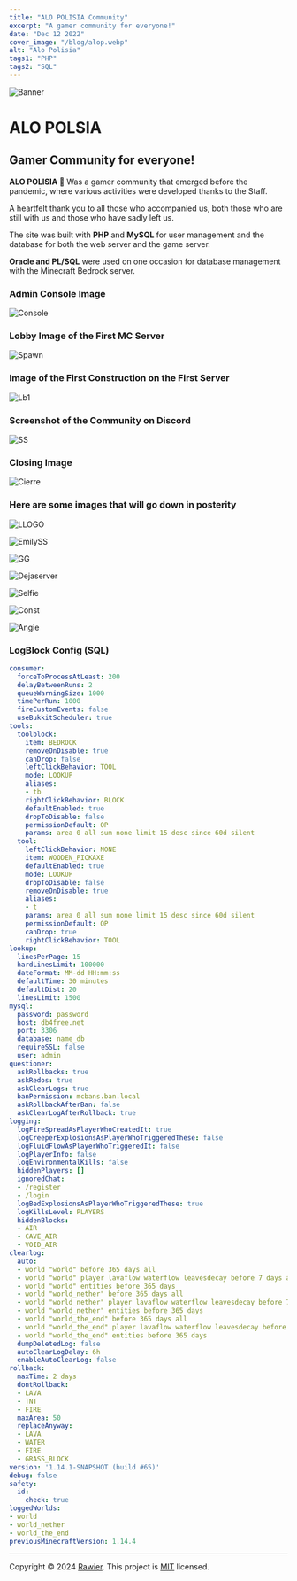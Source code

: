 ```yaml
---
title: "ALO POLISIA Community"
excerpt: "A gamer community for everyone!"
date: "Dec 12 2022"
cover_image: "/blog/alop.webp"
alt: "Alo Polisia"
tags1: "PHP"
tags2: "SQL"
---
```


![Banner](https://i.imgur.com/BD7u7kY.png)

# ALO POLSIA

## Gamer Community for everyone!

**ALO POLISIA 🍁** Was a gamer community that emerged before the pandemic, where various activities were developed thanks to the Staff.

A heartfelt thank you to all those who accompanied us, both those who are still with us and those who have sadly left us.

The site was built with **PHP** and **MySQL** for user management and the database for both the web server and the game server.

**Oracle and PL/SQL** were used on one occasion for database management with the Minecraft Bedrock server.

### Admin Console Image

![Console](https://i.imgur.com/0HXaliv.png)

### Lobby Image of the First MC Server

![Spawn](https://i.imgur.com/YqkC6Yi.png)

### Image of the First Construction on the First Server

![Lb1](https://i.imgur.com/9UrQr3x.png)

### Screenshot of the Community on Discord

![SS](https://i.imgur.com/Raosfeg.png)

### Closing Image

![Cierre](https://i.imgur.com/SgTDHoU.png)

### Here are some images that will go down in posterity

![LLOGO](https://i.imgur.com/pllkmTt.png)

![EmilySS](https://i.imgur.com/sa8VLDl.png)

![GG](https://i.imgur.com/KDyJLqP.png)

![Dejaserver](https://i.imgur.com/j7Ni4t1.png)

![Selfie](https://i.imgur.com/bI7aFGv.png)

![Const](https://i.imgur.com/AHwAiCC.png)

![Angie](https://i.imgur.com/BVcFncL.png)

### LogBlock Config (SQL)

```yaml
consumer:
  forceToProcessAtLeast: 200
  delayBetweenRuns: 2
  queueWarningSize: 1000
  timePerRun: 1000
  fireCustomEvents: false
  useBukkitScheduler: true
tools:
  toolblock:
    item: BEDROCK
    removeOnDisable: true
    canDrop: false
    leftClickBehavior: TOOL
    mode: LOOKUP
    aliases:
    - tb
    rightClickBehavior: BLOCK
    defaultEnabled: true
    dropToDisable: false
    permissionDefault: OP
    params: area 0 all sum none limit 15 desc since 60d silent
  tool:
    leftClickBehavior: NONE
    item: WOODEN_PICKAXE
    defaultEnabled: true
    mode: LOOKUP
    dropToDisable: false
    removeOnDisable: true
    aliases:
    - t
    params: area 0 all sum none limit 15 desc since 60d silent
    permissionDefault: OP
    canDrop: true
    rightClickBehavior: TOOL
lookup:
  linesPerPage: 15
  hardLinesLimit: 100000
  dateFormat: MM-dd HH:mm:ss
  defaultTime: 30 minutes
  defaultDist: 20
  linesLimit: 1500
mysql:
  password: password
  host: db4free.net
  port: 3306
  database: name_db
  requireSSL: false
  user: admin
questioner:
  askRollbacks: true
  askRedos: true
  askClearLogs: true
  banPermission: mcbans.ban.local
  askRollbackAfterBan: false
  askClearLogAfterRollback: true
logging:
  logFireSpreadAsPlayerWhoCreatedIt: true
  logCreeperExplosionsAsPlayerWhoTriggeredThese: false
  logFluidFlowAsPlayerWhoTriggeredIt: false
  logPlayerInfo: false
  logEnvironmentalKills: false
  hiddenPlayers: []
  ignoredChat:
  - /register
  - /login
  logBedExplosionsAsPlayerWhoTriggeredThese: true
  logKillsLevel: PLAYERS
  hiddenBlocks:
  - AIR
  - CAVE_AIR
  - VOID_AIR
clearlog:
  auto:
  - world "world" before 365 days all
  - world "world" player lavaflow waterflow leavesdecay before 7 days all
  - world "world" entities before 365 days
  - world "world_nether" before 365 days all
  - world "world_nether" player lavaflow waterflow leavesdecay before 7 days all
  - world "world_nether" entities before 365 days
  - world "world_the_end" before 365 days all
  - world "world_the_end" player lavaflow waterflow leavesdecay before 7 days all
  - world "world_the_end" entities before 365 days
  dumpDeletedLog: false
  autoClearLogDelay: 6h
  enableAutoClearLog: false
rollback:
  maxTime: 2 days
  dontRollback:
  - LAVA
  - TNT
  - FIRE
  maxArea: 50
  replaceAnyway:
  - LAVA
  - WATER
  - FIRE
  - GRASS_BLOCK
version: '1.14.1-SNAPSHOT (build #65)'
debug: false
safety:
  id:
    check: true
loggedWorlds:
- world
- world_nether
- world_the_end
previousMinecraftVersion: 1.14.4

```

---

Copyright © 2024 [Rawier](https://rawier.vercel.app). This project is [MIT](/LICENSE) licensed.